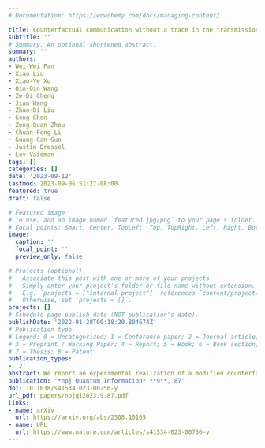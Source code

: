 ```yaml
---
# Documentation: https://wowchemy.com/docs/managing-content/

title: Counterfactual communication without a trace in the transmission channel
subtitle: ''
# Summary. An optional shortened abstract.
summary: ''
authors:
- Wei-Wei Pan
- Xiao Liu
- Xiao-Ye Xu
- Qin-Qin Wang
- Ze-Di Cheng
- Jian Wang
- Zhao-Di Liu
- Geng Chen
- Zong-Quan Zhou
- Chuan-Feng Li
- Guang-Can Guo
- Justin Dressel
- Lev Vaidman
tags: []
categories: []
date: '2023-09-12'
lastmod: 2023-09-06:51:27-08:00
featured: true
draft: false

# Featured image
# To use, add an image named `featured.jpg/png` to your page's folder.
# Focal points: Smart, Center, TopLeft, Top, TopRight, Left, Right, BottomLeft, Bottom, BottomRight.
image:
  caption: ''
  focal_point: ''
  preview_only: false

# Projects (optional).
#   Associate this post with one or more of your projects.
#   Simply enter your project's folder or file name without extension.
#   E.g. `projects = ["internal-project"]` references `content/project/deep-learning/index.md`.
#   Otherwise, set `projects = []`.
projects: []
# Schedule page publish date (NOT publication's date).
publishDate: '2022-01-28T00:18:20.804674Z'
# Publication type.
# Legend: 0 = Uncategorized; 1 = Conference paper; 2 = Journal article;
# 3 = Preprint / Working Paper; 4 = Report; 5 = Book; 6 = Book section;
# 7 = Thesis; 8 = Patent
publication_types:
- '2'
abstract: We report an experimental realization of a modified counterfactual communication protocol that eliminates the dominant environmental trace left by photons passing through the transmission channel. Compared to Wheeler's criterion for inferring past particle paths, as used in prior protocols, our trace criterion provide stronger support for the claim of the counterfactuality of the communication. We verify the lack of trace left by transmitted photons via tagging the propagation arms of an interferometric device by distinct frequency-shifts and finding that the collected photons have no frequency shift which corresponds to the transmission channel. As a proof of principle, we counterfactually transfer a quick response code image with sufficient fidelity to be scanned with a cell phone.
publication: '*npj Quantum Information* **9**, 87'
doi: 10.1038/s41534-023-00756-y
url_pdf: papers/npjqi2023.9.87.pdf
links:
- name: arXiv
  url: https://arxiv.org/abs/2308.10165
- name: URL
  url: https://www.nature.com/articles/s41534-023-00756-y
---
```

